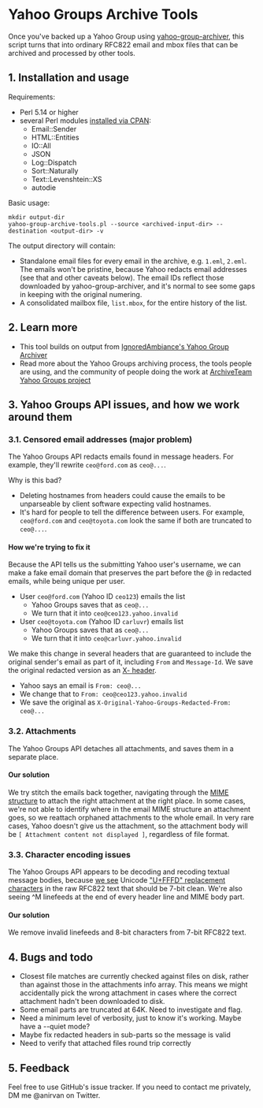 # Yahoo Groups Archive Tools

Once you've backed up a Yahoo Group using
[yahoo-group-archiver](https://github.com/IgnoredAmbience/yahoo-group-archiver),
this script turns that into ordinary RFC822 email and mbox files that
can be archived and processed by other tools.

## 1. Installation and usage

Requirements:

* Perl 5.14 or higher
* several Perl modules [installed via CPAN](https://foswiki.org/Support.HowToInstallCpanModules):
  - Email::Sender
  - HTML::Entities
  - IO::All
  - JSON
  - Log::Dispatch
  - Sort::Naturally
  - Text::Levenshtein::XS
  - autodie

Basic usage:

```
mkdir output-dir
yahoo-group-archive-tools.pl --source <archived-input-dir> --destination <output-dir> -v
```

The output directory will contain:

* Standalone email files for every email in the archive, e.g. `1.eml`,
  `2.eml`. The emails won't be pristine, because Yahoo redacts email
  addresses (see that and other caveats below). The email IDs reflect
  those downloaded by yahoo-group-archiver, and it's normal to see
  some gaps in keeping with the original numering.
* A consolidated mailbox file, `list.mbox`, for the entire history of
  the list.

## 2. Learn more

* This tool builds on output from [IgnoredAmbiance's Yahoo Group
  Archiver](https://github.com/IgnoredAmbience/yahoo-group-archiver)
* Read more about the Yahoo Groups archiving process, the tools people
  are using, and the community of people doing the work at
  [ArchiveTeam Yahoo Groups
  project](https://www.archiveteam.org/index.php?title=Yahoo!_Groups)

## 3. Yahoo Groups API issues, and how we work around them

### 3.1. Censored email addresses (major problem)

The Yahoo Groups API redacts emails found in message headers. For
example, they'll rewrite `ceo@ford.com` as `ceo@...`.

Why is this bad?

* Deleting hostnames from headers could cause the emails to be unparseable by client software expecting valid hostnames.
* It's hard for people to tell the difference between users. For example, `ceo@ford.com` and `ceo@toyota.com` look the same if both are truncated to `ceo@...`.

#### How we're trying to fix it

Because the API tells us the submitting Yahoo user's username, we can make a fake email domain that preserves the part before the @ in redacted emails, while being unique per user.

* User `ceo@ford.com` (Yahoo ID `ceo123`) emails the list
    * Yahoo Groups saves that as `ceo@...`
    * We turn that it into `ceo@ceo123.yahoo.invalid`
* User `ceo@toyota.com` (Yahoo ID `carluvr`) emails list
    * Yahoo Groups saves that as `ceo@...`
    * We turn that it into `ceo@carluvr.yahoo.invalid`

We make this change in several headers that are guaranteed to include the original sender's email as part of it, including `From` and `Message-Id`. We save the original redacted version as an [X- header](https://tools.ietf.org/html/rfc822#section-4.7.4).

* Yahoo says an email is `From: ceo@...`
* We change that to `From: ceo@ceo123.yahoo.invalid`
* We save the original as `X-Original-Yahoo-Groups-Redacted-From:` `ceo@...`

### 3.2. Attachments

The Yahoo Groups API detaches all attachments, and saves them in a separate place.

#### Our solution

We try stitch the emails back together, navigating through the [MIME structure](https://en.wikipedia.org/wiki/MIME) to attach the right attachment at the right place. In some cases, we're not able to identify where in the email MIME structure an attachment goes, so we reattach orphaned attachments to the whole email. In very rare cases, Yahoo doesn't give us the attachment, so the attachment body will be `[ Attachment content not displayed ]`, regardless of file format.

### 3.3. Character encoding issues

The Yahoo Groups API appears to be decoding and recoding textual message bodies, because [we see](https://yahoo.uservoice.com/forums/209451-us-groups/suggestions/9644478-displaying-raw-messages-is-not-8-bit-clean) Unicode ["U+FFFD" replacement characters](https://en.wikipedia.org/wiki/Specials_(Unicode_block)) in the raw RFC822 text that should be 7-bit clean. We're also seeing ^M linefeeds at the end of every header line and MIME body part.

#### Our solution

We remove invalid linefeeds and 8-bit characters from 7-bit RFC822 text.

## 4. Bugs and todo

* Closest file matches are currently checked against files on disk, rather than against those in the attachments info array. This means we might accidentally pick the wrong attachment in cases where the correct attachment hadn't been downloaded to disk.
* Some email parts are truncated at 64K. Need to investigate and flag.
* Need a minimum level of verbosity, just to know it's working. Maybe have a --quiet mode?
* Maybe fix redacted headers in sub-parts so the message is valid
* Need to verify that attached files round trip correctly

## 5. Feedback

Feel free to use GitHub's issue tracker. If you need to contact me privately, DM me @anirvan on Twitter.
